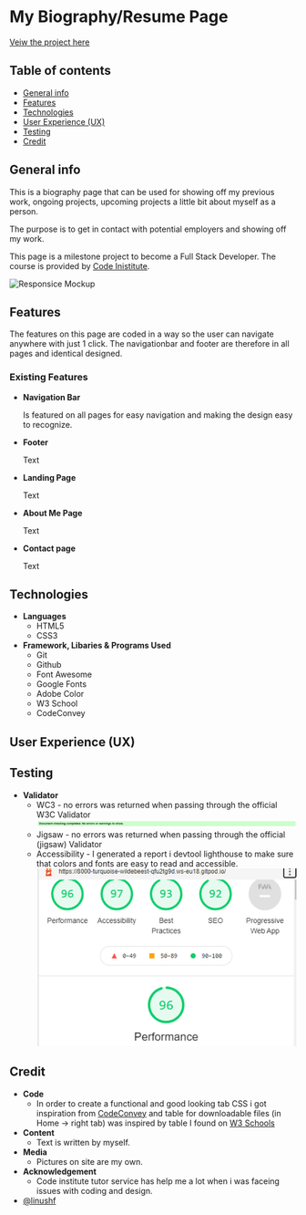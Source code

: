# My Biography/Resume Page

[Veiw the project here](https://linushf.github.io/bio-resume/)

## Table of contents
* [General info](#general-info)
* [Features](#features)
* [Technologies](#technologies)
* [User Experience (UX)](#user-experience)
* [Testing](#testing)
* [Credit](#credit)


## General info

This is a biography page that can be used for showing off my previous work, ongoing projects, upcoming projects a little bit about myself as a person.

The purpose is to get in contact with potential employers and showing off my work. 

This page is a milestone project to become a Full Stack Developer. The course is provided by [Code Inistitute](https://codeinstitute.net/).

![Responsice Mockup]()

## Features
The features on this page are coded in a way so the user can navigate anywhere with just 1 click. The navigationbar and footer are therefore in all pages and identical designed.
### Existing Features

- __Navigation Bar__

    Is featured on all pages for easy navigation and making the design easy to recognize.
- __Footer__

    Text
- __Landing Page__

    Text
- __About Me Page__

    Text
- __Contact page__

    Text


## Technologies
- __Languages__
    - HTML5
    - CSS3
- __Framework, Libaries & Programs Used__
    - Git
    - Github
    - Font Awesome
    - Google Fonts
    - Adobe Color
    - W3 School
    - CodeConvey

## User Experience (UX)

## Testing
- __Validator__
    - WC3 - no errors was returned when passing through the official W3C Validator
    ![W3C validator test](assets/images/W3c-html.png "W3C validator test")
    - Jigsaw - no errors was returned when passing through the official (jigsaw) Validator
    - Accessibility - I generated a report i devtool lighthouse to make sure that colors and fonts are easy to read and accessible. 
    ![W3C validator test](assets/images/lighthouse.png "Lighthouse test")

## Credit
- __Code__
    - In order to create a functional and good looking tab CSS i got inspiration from [CodeConvey](https://codeconvey.com/animated-content-tabs-with-css3/) and table for downloadable files (in Home -> right tab) was inspired by table I found on [W3 Schools](https://www.w3schools.com/html/tryit.asp?filename=tryhtml_table_intro)
- __Content__
    - Text is written by myself.
- __Media__
    - Pictures on site are my own. 
- __Acknowledgement__
    - Code institute tutor service has help me a lot when i was faceing issues with coding and design.
- [@linushf](https://www.github.com/linushf)